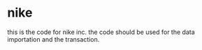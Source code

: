 # nike
this is the code for nike inc.
the code should be used for the data importation and the transaction.
